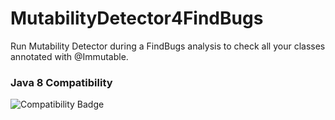 MutabilityDetector4FindBugs
===========================

Run Mutability Detector during a FindBugs analysis to check all your classes annotated with @Immutable.


### Java 8 Compatibility
![Compatibility Badge](https://java.net/downloads/adoptopenjdk/compat.svg)

